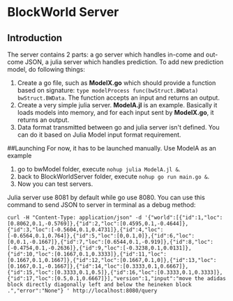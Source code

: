 # BlockWorld Server
## Introduction
The server contains 2 parts: a go server which handles in-come and out-come JSON, a julia server which handles prediction. To add new prediction model, do following things:

1. Create a go file, such as **ModelX.go** which should provide a function based on signature: `type modelProcess func(bwStruct.BWData) bwStruct.BWData`. The function accepts an input and returns an output.
2. Create a very simple julia server. **ModelA.jl** is an example. Basically it loads models into memory, and for each input sent by **ModelX.go**, it returns an output.
3. Data format transmitted between go and julia server isn't defined. You can do it based on Julia Model input format requirement.

##Launching
For now, it has to be launched manually. Use ModelA as an example

1. go to bwModel folder, execute `nohup julia ModelA.jl &`.
2. back to BlockWorldServer folder, execute `nohup go run main.go &`.
3. Now you can test servers.

Julia server use 8081 by default while go use 8080. You can use this command to send JSON to server in terminal as a debug method:

```shell
curl -H "Content-Type: application/json" -d '{"world":[{"id":1,"loc":[0.8062,0.1,-0.5769]},{"id":2,"loc":[0.4595,0.1,-0.4644]},{"id":3,"loc":[-0.5604,0.1,0.4731]},{"id":4,"loc":[-0.6564,0.1,0.764]},{"id":5,"loc":[0,0.1,0]},{"id":6,"loc":[0,0.1,-0.1667]},{"id":7,"loc":[0.6544,0.1,-0.919]},{"id":8,"loc":[-0.4754,0.1,-0.2636]},{"id":9,"loc":[-0.3238,0.1,0.0131]},{"id":10,"loc":[0.1667,0.1,0.3333]},{"id":11,"loc":[0.1667,0.1,0.1667]},{"id":12,"loc":[0.1667,0.1,0]},{"id":13,"loc":[0.1667,0.1,-0.1667]},{"id":14,"loc":[0.3333,0.1,0.6667]},{"id":15,"loc":[0.3333,0.1,0.5]},{"id":16,"loc":[0.3333,0.1,0.3333]},{"id":17,"loc":[0.5,0.1,0.6667]}],"version":1,"input":"move the adidas block directly diagonally left and below the heineken block .","error":"None"} ' http://localhost:8080/query
```
